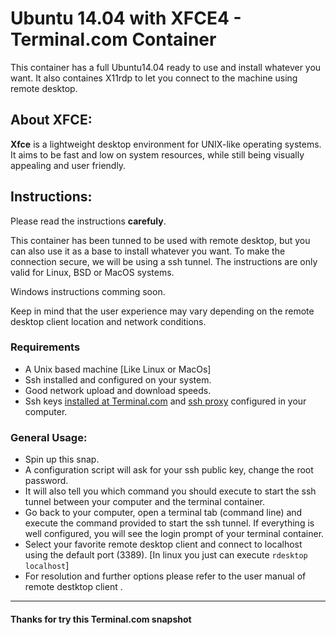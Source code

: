 # Ubuntu 14.04 with XFCE4 - Terminal.com Container

This container has a full Ubuntu14.04 ready to use and install whatever you want.
It also containes X11rdp to let you connect to the machine using remote desktop. 

## About XFCE:
**Xfce** is a lightweight desktop environment for UNIX-like operating systems. It aims to be fast and low on system resources, while still being visually appealing and user friendly.
   
## Instructions:
Please read the instructions **carefuly**.

This container has been tunned to be used with remote desktop, but you can also use it as a base to install whatever you want. To make the connection secure, we will be using a ssh tunnel.
The instructions are only valid for Linux, BSD or MacOS systems.

Windows instructions comming soon.


Keep in mind that the user experience may vary depending on the remote desktop client location and network conditions.


### Requirements
- A Unix based machine [Like Linux or MacOs]
- Ssh installed and configured on your system.
- Good network upload and download speeds.
- Ssh keys [installed at Terminal.com](https://www.terminal.com/settings/ssh_keys) and [ssh proxy](https://www.terminal.com/ssh) configured in your computer.


### General Usage:
- Spin up this snap.
- A configuration script will ask for your ssh public key, change the root password.
- It will also tell you which command you should execute to start the ssh tunnel between your computer and the terminal container.
- Go back to your computer, open a terminal tab (command line) and execute the command provided to start the ssh tunnel. If everything is well configured, you will see the login prompt of your terminal container.
- Select your favorite remote desktop client and connect to localhost using the default port (3389). [In linux you just can execute `rdesktop localhost`]
- For resolution and further options please refer to the user manual of remote destktop client .

---

#### Thanks for try this Terminal.com snapshot
